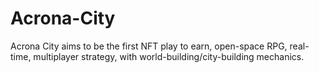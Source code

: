 # Acrona-City
Acrona City aims to be the first NFT play to earn, open-space RPG, real-time, multiplayer strategy, with world-building/city-building mechanics.
